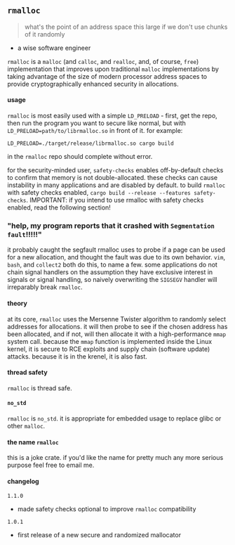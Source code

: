 ## `rmalloc`

> what's the point of an address space this large if we don't use chunks of it randomly
* a wise software engineer

`rmalloc` is a `malloc` (and `calloc`, and `realloc`, and, of course, `free`)
implementation that improves upon traditional `malloc` implementations by
taking advantage of the size of modern processor address spaces to provide
cryptographically enhanced security in allocations.

#### usage

`rmalloc` is most easily used with a simple `LD_PRELOAD` - first, get the repo,
then run the program you want to secure like normal, but with
`LD_PRELOAD=path/to/librmalloc.so` in front of it. for example:
```
LD_PRELOAD=./target/release/librmalloc.so cargo build
```
in the `rmalloc` repo should complete without error.

for the security-minded user, `safety-checks` enables off-by-default checks to
  confirm that memory is not double-allocated. these checks can cause
  instability in many applications and are disabled by default. to build
  `rmalloc` with safety checks enabled, `cargo build --release --features
  safety-checks`. IMPORTANT: if you intend to use rmalloc with safety checks
  enabled, read the following section!

### "help, my program reports that it crashed with `Segmentation fault`!!!!!"

it probably caught the segfault rmalloc uses to probe if a page can be used for
a new allocation, and thought the fault was due to its own behavior. `vim`,
`bash`, and `collect2` both do this, to name a few. some applications do not
chain signal handlers on the assumption they have exclusive interest in signals
or signal handling, so naively overwriting the `SIGSEGV` handler will
irreparably break `rmalloc`.

#### theory

at its core, `rmalloc` uses the Mersenne Twister algorithm to randomly select
addresses for allocations. it will then probe to see if the chosen address has
been allocated, and if not, will then allocate it with a high-performance
`mmap` system call. because the `mmap` function is implemented inside the Linux
kernel, it is secure to RCE exploits and supply chain (software update)
attacks. because it is in the krenel, it is also fast.

#### thread safety

`rmalloc` is thread safe.

#### `no_std`

`rmalloc` is `no_std`. it is appropriate for embedded usage to replace glibc or other `malloc`.

#### the name `rmalloc`

this is a joke crate. if you'd like the name for pretty much any more serious purpose feel free to email me.

#### changelog
`1.1.0`
* made safety checks optional to improve `rmalloc` compatibility

`1.0.1`
* first release of a new secure and randomized mallocator
